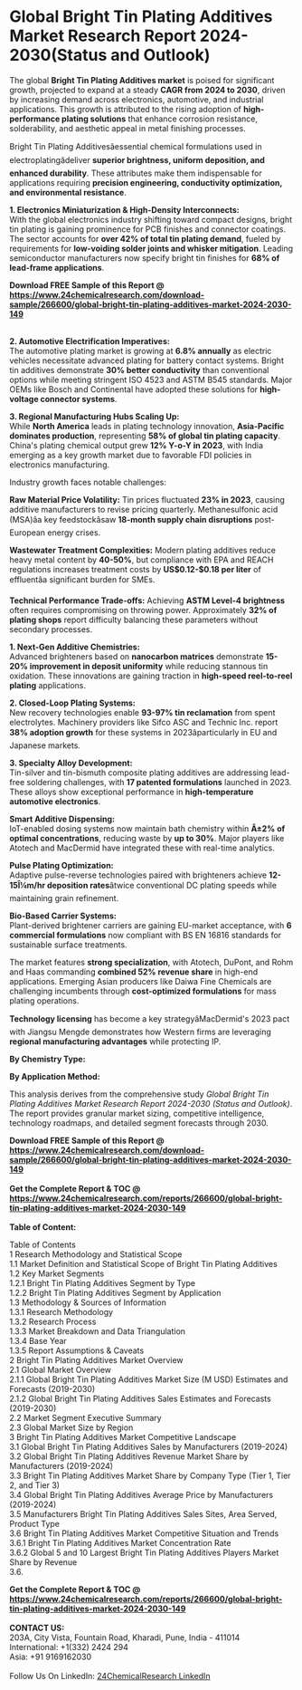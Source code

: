 <h1>Global Bright Tin Plating Additives Market Research Report 2024-2030(Status and Outlook)</h1><p>The global <strong>Bright Tin Plating Additives market</strong> is poised for significant growth, projected to expand at a steady <strong>CAGR from 2024 to 2030</strong>, driven by increasing demand across electronics, automotive, and industrial applications. This growth is attributed to the rising adoption of <strong>high-performance plating solutions</strong> that enhance corrosion resistance, solderability, and aesthetic appeal in metal finishing processes.</p><p>Bright Tin Plating Additivesâessential chemical formulations used in electroplatingâdeliver <strong>superior brightness, uniform deposition, and enhanced durability</strong>. These attributes make them indispensable for applications requiring <strong>precision engineering, conductivity optimization, and environmental resistance</strong>.</p><p><strong>1. Electronics Miniaturization &amp; High-Density Interconnects:</strong><br>
With the global electronics industry shifting toward compact designs, bright tin plating is gaining prominence for PCB finishes and connector coatings. The sector accounts for <strong>over 42% of total tin plating demand</strong>, fueled by requirements for <strong>low-voiding solder joints and whisker mitigation</strong>. Leading semiconductor manufacturers now specify bright tin finishes for <strong>68% of lead-frame applications</strong>.</p><div><b>Download FREE Sample of this Report @ 
            <a href="https://www.24chemicalresearch.com/download-sample/266600/global-bright-tin-plating-additives-market-2024-2030-149">
            https://www.24chemicalresearch.com/download-sample/266600/global-bright-tin-plating-additives-market-2024-2030-149</a></b></div><br><p><strong>2. Automotive Electrification Imperatives:</strong><br>
The automotive plating market is growing at <strong>6.8% annually</strong> as electric vehicles necessitate advanced plating for battery contact systems. Bright tin additives demonstrate <strong>30% better conductivity</strong> than conventional options while meeting stringent ISO 4523 and ASTM B545 standards. Major OEMs like Bosch and Continental have adopted these solutions for <strong>high-voltage connector systems</strong>.</p><p><strong>3. Regional Manufacturing Hubs Scaling Up:</strong><br>
While <strong>North America</strong> leads in plating technology innovation, <strong>Asia-Pacific dominates production</strong>, representing <strong>58% of global tin plating capacity</strong>. China's plating chemical output grew <strong>12% Y-o-Y in 2023</strong>, with India emerging as a key growth market due to favorable FDI policies in electronics manufacturing.</p><p>Industry growth faces notable challenges:</p><p><strong>Raw Material Price Volatility:</strong> Tin prices fluctuated <strong>23% in 2023</strong>, causing additive manufacturers to revise pricing quarterly. Methanesulfonic acid (MSA)âa key feedstockâsaw <strong>18-month supply chain disruptions</strong> post-European energy crises.</p><p><strong>Wastewater Treatment Complexities:</strong> Modern plating additives reduce heavy metal content by <strong>40-50%</strong>, but compliance with EPA and REACH regulations increases treatment costs by <strong>US$0.12-$0.18 per liter</strong> of effluentâa significant burden for SMEs.</p><p><strong>Technical Performance Trade-offs:</strong> Achieving <strong>ASTM Level-4 brightness</strong> often requires compromising on throwing power. Approximately <strong>32% of plating shops</strong> report difficulty balancing these parameters without secondary processes.</p><p><strong>1. Next-Gen Additive Chemistries:</strong><br>
Advanced brighteners based on <strong>nanocarbon matrices</strong> demonstrate <strong>15-20% improvement in deposit uniformity</strong> while reducing stannous tin oxidation. These innovations are gaining traction in <strong>high-speed reel-to-reel plating</strong> applications.</p><p><strong>2. Closed-Loop Plating Systems:</strong><br>
New recovery technologies enable <strong>93-97% tin reclamation</strong> from spent electrolytes. Machinery providers like Sifco ASC and Technic Inc. report <strong>38% adoption growth</strong> for these systems in 2023âparticularly in EU and Japanese markets.</p><p><strong>3. Specialty Alloy Development:</strong><br>
Tin-silver and tin-bismuth composite plating additives are addressing lead-free soldering challenges, with <strong>17 patented formulations</strong> launched in 2023. These alloys show exceptional performance in <strong>high-temperature automotive electronics</strong>.</p><p><strong>Smart Additive Dispensing:</strong><br>
	IoT-enabled dosing systems now maintain bath chemistry within <strong>Â±2% of optimal concentrations</strong>, reducing waste by <strong>up to 30%</strong>. Major players like Atotech and MacDermid have integrated these with real-time analytics.</p><p><strong>Pulse Plating Optimization:</strong><br>
	Adaptive pulse-reverse technologies paired with brighteners achieve <strong>12-15Î¼m/hr deposition rates</strong>âtwice conventional DC plating speeds while maintaining grain refinement.</p><p><strong>Bio-Based Carrier Systems:</strong><br>
	Plant-derived brightener carriers are gaining EU-market acceptance, with <strong>6 commercial formulations</strong> now compliant with BS EN 16816 standards for sustainable surface treatments.</p><p>The market features <strong>strong specialization</strong>, with Atotech, DuPont, and Rohm and Haas commanding <strong>combined 52% revenue share</strong> in high-end applications. Emerging Asian producers like Daiwa Fine Chemicals are challenging incumbents through <strong>cost-optimized formulations</strong> for mass plating operations.</p><p><strong>Technology licensing</strong> has become a key strategyâMacDermid's 2023 pact with Jiangsu Mengde demonstrates how Western firms are leveraging <strong>regional manufacturing advantages</strong> while protecting IP.</p><p><strong>By Chemistry Type:</strong></p><p><strong>By Application Method:</strong></p><p>This analysis derives from the comprehensive study <em>Global Bright Tin Plating Additives Market Research Report 2024-2030 (Status and Outlook)</em>. The report provides granular market sizing, competitive intelligence, technology roadmaps, and detailed segment forecasts through 2030.</p><div><b>Download FREE Sample of this Report @ 
            <a href="https://www.24chemicalresearch.com/download-sample/266600/global-bright-tin-plating-additives-market-2024-2030-149">
            https://www.24chemicalresearch.com/download-sample/266600/global-bright-tin-plating-additives-market-2024-2030-149</a></b></div><br><div><b>Get the Complete Report & TOC @ 
            <a href="https://www.24chemicalresearch.com/reports/266600/global-bright-tin-plating-additives-market-2024-2030-149">
            https://www.24chemicalresearch.com/reports/266600/global-bright-tin-plating-additives-market-2024-2030-149</a></b></div><br>
            <b>Table of Content:</b><p>Table of Contents<br />
1 Research Methodology and Statistical Scope<br />
1.1 Market Definition and Statistical Scope of Bright Tin Plating Additives<br />
1.2 Key Market Segments<br />
1.2.1 Bright Tin Plating Additives Segment by Type<br />
1.2.2 Bright Tin Plating Additives Segment by Application<br />
1.3 Methodology & Sources of Information<br />
1.3.1 Research Methodology<br />
1.3.2 Research Process<br />
1.3.3 Market Breakdown and Data Triangulation<br />
1.3.4 Base Year<br />
1.3.5 Report Assumptions & Caveats<br />
2 Bright Tin Plating Additives Market Overview<br />
2.1 Global Market Overview<br />
2.1.1 Global Bright Tin Plating Additives Market Size (M USD) Estimates and Forecasts (2019-2030)<br />
2.1.2 Global Bright Tin Plating Additives Sales Estimates and Forecasts (2019-2030)<br />
2.2 Market Segment Executive Summary<br />
2.3 Global Market Size by Region<br />
3 Bright Tin Plating Additives Market Competitive Landscape<br />
3.1 Global Bright Tin Plating Additives Sales by Manufacturers (2019-2024)<br />
3.2 Global Bright Tin Plating Additives Revenue Market Share by Manufacturers (2019-2024)<br />
3.3 Bright Tin Plating Additives Market Share by Company Type (Tier 1, Tier 2, and Tier 3)<br />
3.4 Global Bright Tin Plating Additives Average Price by Manufacturers (2019-2024)<br />
3.5 Manufacturers Bright Tin Plating Additives Sales Sites, Area Served, Product Type<br />
3.6 Bright Tin Plating Additives Market Competitive Situation and Trends<br />
3.6.1 Bright Tin Plating Additives Market Concentration Rate<br />
3.6.2 Global 5 and 10 Largest Bright Tin Plating Additives Players Market Share by Revenue<br />
3.6.</p><div><b>Get the Complete Report & TOC @ 
            <a href="https://www.24chemicalresearch.com/reports/266600/global-bright-tin-plating-additives-market-2024-2030-149">
            https://www.24chemicalresearch.com/reports/266600/global-bright-tin-plating-additives-market-2024-2030-149</a></b></div><br><b>CONTACT US:</b><br>
            203A, City Vista, Fountain Road, Kharadi, Pune, India - 411014<br>
            International: +1(332) 2424 294<br>
            Asia: +91 9169162030 <br><br>
            Follow Us On LinkedIn: <a href="https://www.linkedin.com/company/24chemicalresearch/">24ChemicalResearch LinkedIn</a>